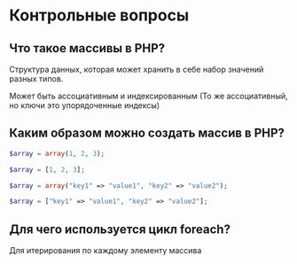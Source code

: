 


# Контрольные вопросы

## Что такое массивы в PHP?

Структура данных, которая может хранить в себе набор значений разных типов.

Может быть ассоциативным и индексированным (То же ассоциативный, но ключи это упорядоченные индексы)

## Каким образом можно создать массив в PHP?

```php
$array = array(1, 2, 3);

$array = [1, 2, 3];

$array = array("key1" => "value1", "key2" => "value2");

$array = ["key1" => "value1", "key2" => "value2"];
```

## Для чего используется цикл foreach?

Для итерирования по каждому элементу массива    